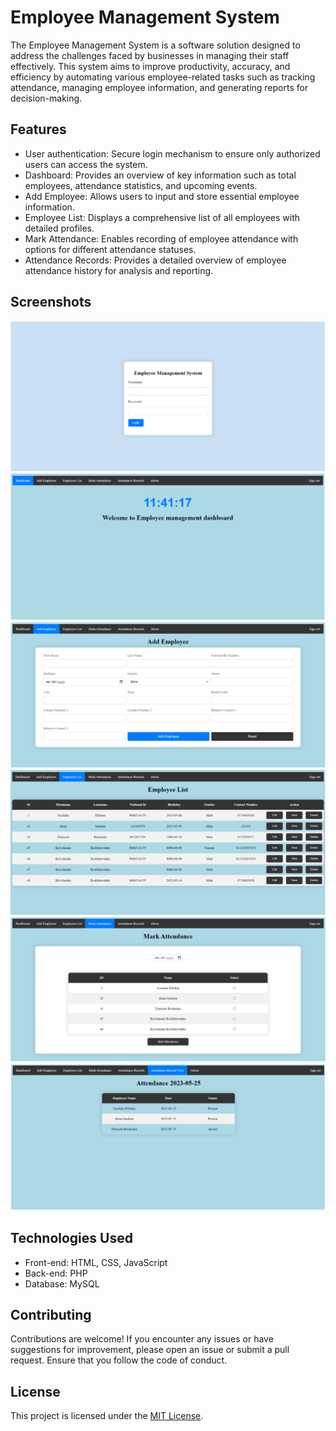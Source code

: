 # Employee Management System

The Employee Management System is a software solution designed to address the challenges faced by businesses in managing their staff effectively. This system aims to improve productivity, accuracy, and efficiency by automating various employee-related tasks such as tracking attendance, managing employee information, and generating reports for decision-making.

## Features

- User authentication: Secure login mechanism to ensure only authorized users can access the system.
- Dashboard: Provides an overview of key information such as total employees, attendance statistics, and upcoming events.
- Add Employee: Allows users to input and store essential employee information.
- Employee List: Displays a comprehensive list of all employees with detailed profiles.
- Mark Attendance: Enables recording of employee attendance with options for different attendance statuses.
- Attendance Records: Provides a detailed overview of employee attendance history for analysis and reporting.

## Screenshots

![Login Form](screenshots/login.png)
![Dashboard](screenshots/dashboard.png)
![Add Employee](screenshots/add_employee.png)
![Employee List](screenshots/employee_list.png)
![Mark Attendance](screenshots/mark_attendance.png)
![Attendance Records](screenshots/attendance_records.png)



## Technologies Used

- Front-end: HTML, CSS, JavaScript
- Back-end: PHP
- Database: MySQL


## Contributing

Contributions are welcome! If you encounter any issues or have suggestions for improvement, please open an issue or submit a pull request. Ensure that you follow the code of conduct.

## License

This project is licensed under the [MIT License](LICENSE).
